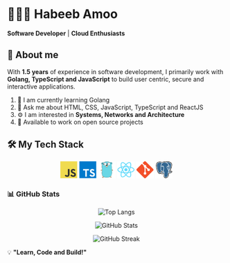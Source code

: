 # 🧑🏽‍💻 Habeeb Amoo

**Software Developer** | **Cloud Enthusiasts**

## 💫 About me

With **1.5 years** of experience in software development, I primarily work with **Golang, TypeScript and JavaScript** to build user centric, secure and interactive applications.

1. 🌱 I am currently learning Golang
2. 🎉 Ask me about HTML, CSS, JavaScript, TypeScript and ReactJS
3. ⚙️ I am interested in **Systems, Networks and Architecture**
4. 🚀 Available to work on open source projects
   
  
## 🛠️ My Tech Stack

<div align="center">
<img src="https://raw.githubusercontent.com/devicons/devicon/master/icons/javascript/javascript-original.svg" alt="JavaScript" width="40" height="40"/>
<img src="https://raw.githubusercontent.com/devicons/devicon/master/icons/typescript/typescript-original.svg" alt="TypeScript" width="40" height="40"/>
<img src="./assets/go.svg" height="40">
<img src="https://raw.githubusercontent.com/devicons/devicon/master/icons/react/react-original.svg" alt="React" width="40" height="40"/>
<img src="https://raw.githubusercontent.com/devicons/devicon/master/icons/git/git-original.svg" alt="Git" width="40" height="40"/>
<img src="https://raw.githubusercontent.com/devicons/devicon/master/icons/postgresql/postgresql-original.svg" alt="PostgreSQL" width="40" height="40"/>
</div>


### 📊 GitHub Stats

<div align="center">
 
 ![Top Langs](https://github-readme-stats.vercel.app/api/top-langs/?username=Habeebamoo&layout=compact&theme=default)
 
![GitHub Stats](https://github-readme-stats.vercel.app/api?username=Habeebamoo&show_icons=true&theme=default&hide_border=false)

  
  ![GitHub Streak](https://github-readme-streak-stats.herokuapp.com/?user=Habeebamoo&theme=default)


</div>


💡 **"Learn, Code and Build!"**
